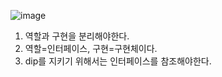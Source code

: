 ![image](https://user-images.githubusercontent.com/108928206/181243977-4c246f7b-9488-4e9c-96ba-9d91896323fe.png)

1. 역할과 구현을 분리해야한다.
2. 역할=인터페이스, 구현=구현체이다.
3. dip를 지키기 위해서는 인터페이스를 참조해야한다.
